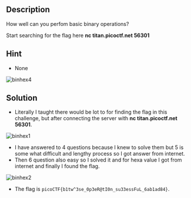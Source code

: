 ## Description

How well can you perfom basic binary operations?

Start searching for the flag here  **nc titan.picoctf.net 56301**

## Hint
  - None

![binhex4](https://github.com/user-attachments/assets/0027dee2-0d8c-481b-bdcc-dbe2a302bf52)

## Solution

  - Literally I taught there would be lot to for finding the flag in this challenge, but after connecting the server with **nc titan.picoctf.net 56301**.

 ![binhex1](https://github.com/user-attachments/assets/da7bd38a-f9eb-4c82-ab7a-9f56675a7116)

  - I have answered to 4 questions because I knew to solve them but 5 is some what difficult and lengthy process so I got answer from internet.
  - Then 6 question also easy so I solved it and for hexa value I got from internet and finally I found the flag.

![binhex2](https://github.com/user-attachments/assets/010e9ed3-d177-40f3-bbad-bac68d05d697)

  - The flag is `picoCTF{b1tw^3se_0p3eR@tI0n_su33essFuL_6ab1ad84}`.
